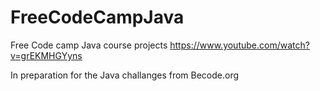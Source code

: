 # FreeCodeCampJava

Free Code camp Java course projects https://www.youtube.com/watch?v=grEKMHGYyns

In preparation for the Java challanges from Becode.org

